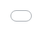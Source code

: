 ```yaml
---
layout: default
title: Outline
nav_order: 1
---
```


# Introduction to Machine Learning

This workshop is designed to provide participants with a foundational understanding of the concepts, techniques, and tools used in machine learning. Through a combination of lectures and iteractive exercises, participants will gain practical experience with some of the most popular machine-learning algorithms and techniques.

The workshop will cover a range of topics including supervised and unsupervised learning and introduces the most popular machine learning algorithms and techniques such as regression, clustering, and neural networks. In addition to learning about the technical aspects of machine learning, this workshop also aims to promote critical thinking about the ethical implications of machine learning. Participants will examine the potential impact of machine learning on society and explore ethical considerations related to data privacy, bias, and fairness.

By the end of the workshop, participants will have a broad understanding of the concepts and techniques used in machine learning, as well as some familiarity with the ethical considerations that underlie this field. This workshop is suitable for anyone who is interested in learning about machine learning, regardless of their technical background or prior experience. 


## Pre-workshop setup: 
For interactive part of the workshop, we will run some [Python](https://www.python.org/) codes on [Jupyter Notebooks](https://jupyter.org/). You don’t need to have Python installed. Please make sure that you have a [Google Colaboratory](https://colab.research.google.com/) account. 

<a target="_blank" href="https://colab.research.google.com/github/ubc-library-rc/intro-machine-learning/blob/main/machine-learning-examples.ipynb">
  <img src="https://colab.research.google.com/assets/colab-badge.svg" alt="Open In Colab"/>
</a>

This workshop involves the use of programming tools and libraries commonly employed in machine learning projects, such as [Python](https://www.python.org/) and [scikit-learn](https://scikit-learn.org/stable/). As such, prior familiarity with Python programming is recommended for participants to fully benefit from the practical component of the workshop. 

** Disclosure**: The workshop description and course plan is partially prepared using [ChatGPT](https://openai.com/blog/chatgpt).

## Learning objectives

At the end of this workshop, you will be able to:
1. Define Machine Learning and recall the types of Machine Learning
2. Compare methods and techniques of Machine Learning
3. Identify appropriate methods based on the use cases
3. Think about the ethical implications of using Machine Learning 

## Schedule

| 0:00 | Welcome and using Zoom|
| 0:05 | Introduction |  
| 0:15 | What is Machine Learning |
| 0:30 | Algorithms & Methods |
| 1:00 | Examples   
| 1:30| Impact of Machine Learning |
| 1:45 | Wrap-up and Discussion |

## Slides

Find the workshops slide below or [open it in a new tab](https://ubc-library-rc.github.io/intro-machine-learning/slides/introduction.html):

<iframe src="slides/introduction.html" title="demo embedded slide deck" scrolling="no" frameborder="0" style="border: 0; height: 100%; left: 0; position: absolute; top: 0; width: 100%;">
Your browser does not support iframes.

</iframe>

## Resources
* [Scikit-learn Documentation](https://scikit-learn.org/stable/)
* [Supervised Machine Learning course on Coursera](https://www.coursera.org/learn/machine-learning?specialization=machine-learning-introduction)
* [Python Machine Learning Tutorial](https://www.youtube.com/watch?v=7eh4d6sabA0)
* [Scikit-learn Examples](https://scikit-learn.org/stable/auto_examples/index.html)
